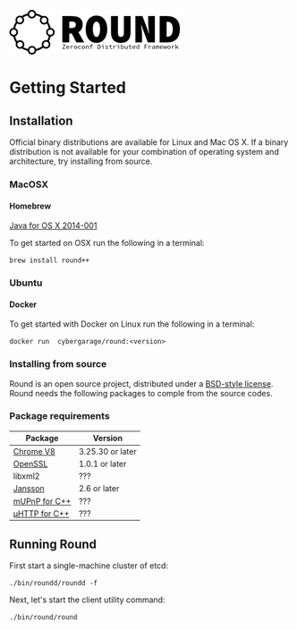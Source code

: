 ![round_logo](./img/round_logo.png)

# Getting Started

## Installation

Official binary distributions are available for Linux and Mac OS X. If a binary distribution is not available for your combination of operating system and architecture, try installing from source.

### MacOSX

#### Homebrew

[Java for OS X 2014-001](http://support.apple.com/kb/DL1572)

To get started on OSX run the following in a terminal:

```
brew install round++
```

### Ubuntu

#### Docker

To get started with Docker on Linux run the following in a terminal:

```
docker run  cybergarage/round:<version>
```

### Installing from source

Round is an open source project, distributed under a [BSD-style license](../LICENSE). Round needs the following packages to comple from the source codes.

### Package requirements

| Package | Version |
|-|-|
| [Chrome V8](https://developers.google.com/v8/) | 3.25.30 or later |
| [OpenSSL](https://www.openssl.org) | 1.0.1 or later |
| libxml2 | ??? |
| [Jansson](http://www.digip.org/jansson/) | 2.6 or later |
| [mUPnP for C++](http://www.cybergarage.org/do/view/Main/CyberLinkForCC) | ??? |
| [µHTTP for C++](http://www.cybergarage.org/do/view/Main/HttpEngineForCC) | ??? |

## Running Round

First start a single-machine cluster of etcd:

```
./bin/roundd/roundd -f
```

Next, let's start the client utility command:

```
./bin/round/round
```
